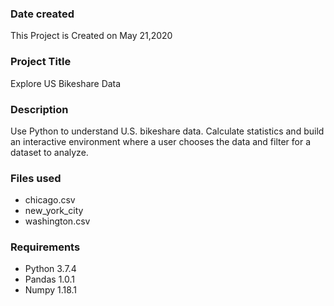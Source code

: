 ### Date created
This Project is Created on May 21,2020

### Project Title
Explore US Bikeshare Data

### Description
Use Python to understand U.S. bikeshare data. Calculate statistics and build an interactive environment where a 
user chooses the data and filter for a dataset to analyze.

### Files used

* chicago.csv
* new_york_city
* washington.csv

### Requirements
* Python 3.7.4
* Pandas 1.0.1
* Numpy 1.18.1
  

  

